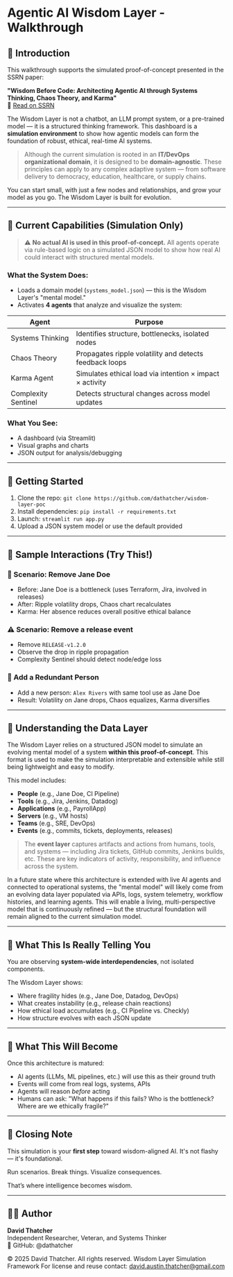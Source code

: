 
# Agentic AI Wisdom Layer - Walkthrough

## 🧠 Introduction

This walkthrough supports the simulated proof-of-concept presented in the SSRN paper:

**"Wisdom Before Code: Architecting Agentic AI through Systems Thinking, Chaos Theory, and Karma"**  
📄 [Read on SSRN](https://papers.ssrn.com/sol3/papers.cfm?abstract_id=5224492)

The Wisdom Layer is not a chatbot, an LLM prompt system, or a pre-trained model — it is a structured thinking framework. This dashboard is a **simulation environment** to show how agentic models can form the foundation of robust, ethical, real-time AI systems.

> Although the current simulation is rooted in an **IT/DevOps organizational domain**, it is designed to be **domain-agnostic**. These principles can apply to any complex adaptive system — from software delivery to democracy, education, healthcare, or supply chains.

You can start small, with just a few nodes and relationships, and grow your model as you go. The Wisdom Layer is built for evolution.

---

## 🚦 Current Capabilities (Simulation Only)

> ⚠️ **No actual AI is used in this proof-of-concept.** All agents operate via rule-based logic on a simulated JSON model to show how real AI could interact with structured mental models.

### What the System Does:
- Loads a domain model (`systems_model.json`) — this is the Wisdom Layer's "mental model."
- Activates **4 agents** that analyze and visualize the system:
  
| Agent | Purpose |
|-------|---------|
| Systems Thinking | Identifies structure, bottlenecks, isolated nodes |
| Chaos Theory     | Propagates ripple volatility and detects feedback loops |
| Karma Agent      | Simulates ethical load via intention × impact × activity |
| Complexity Sentinel | Detects structural changes across model updates |

### What You See:
- A dashboard (via Streamlit)
- Visual graphs and charts
- JSON output for analysis/debugging

---

## 📂 Getting Started

1. Clone the repo: `git clone https://github.com/dathatcher/wisdom-layer-poc`
2. Install dependencies: `pip install -r requirements.txt`
3. Launch: `streamlit run app.py`
4. Upload a JSON system model or use the default provided

---

## 🧪 Sample Interactions (Try This!)

### 🔁 Scenario: Remove Jane Doe
- Before: Jane Doe is a bottleneck (uses Terraform, Jira, involved in releases)
- After: Ripple volatility drops, Chaos chart recalculates
- Karma: Her absence reduces overall positive ethical balance

### ⚠ Scenario: Remove a release event
- Remove `RELEASE-v1.2.0`
- Observe the drop in ripple propagation
- Complexity Sentinel should detect node/edge loss

### 🧠 Add a Redundant Person
- Add a new person: `Alex Rivers` with same tool use as Jane Doe
- Result: Volatility on Jane drops, Chaos equalizes, Karma diversifies

---

## 🧠 Understanding the Data Layer

The Wisdom Layer relies on a structured JSON model to simulate an evolving mental model of a system **within this proof-of-concept**. This format is used to make the simulation interpretable and extensible while still being lightweight and easy to modify.

This model includes:

- **People** (e.g., Jane Doe, CI Pipeline)
- **Tools** (e.g., Jira, Jenkins, Datadog)
- **Applications** (e.g., PayrollApp)
- **Servers** (e.g., VM hosts)
- **Teams** (e.g., SRE, DevOps)
- **Events** (e.g., commits, tickets, deployments, releases)

> The **event layer** captures artifacts and actions from humans, tools, and systems — including Jira tickets, GitHub commits, Jenkins builds, etc. These are key indicators of activity, responsibility, and influence across the system.

In a future state where this architecture is extended with live AI agents and connected to operational systems, the "mental model" will likely come from an evolving data layer populated via APIs, logs, system telemetry, workflow histories, and learning agents. This will enable a living, multi-perspective model that is continuously refined — but the structural foundation will remain aligned to the current simulation model.


---

## 🤔 What This Is Really Telling You

You are observing **system-wide interdependencies**, not isolated components.

The Wisdom Layer shows:
- Where fragility hides (e.g., Jane Doe, Datadog, DevOps)
- What creates instability (e.g., release chain reactions)
- How ethical load accumulates (e.g., CI Pipeline vs. Checkly)
- How structure evolves with each JSON update

---

## 🤖 What This Will Become

Once this architecture is matured:
- AI agents (LLMs, ML pipelines, etc.) will use this as their ground truth
- Events will come from real logs, systems, APIs
- Agents will reason *before* acting
- Humans can ask: "What happens if this fails? Who is the bottleneck? Where are we ethically fragile?"

---

## 📌 Closing Note

This simulation is your **first step** toward wisdom-aligned AI. It's not flashy — it's foundational.

Run scenarios. Break things. Visualize consequences.

That’s where intelligence becomes wisdom.

---

## 🧑‍💻 Author

**David Thatcher**  
Independent Researcher, Veteran, and Systems Thinker  
🔗 GitHub: @dathatcher

 © 2025 David Thatcher. All rights reserved.
 Wisdom Layer Simulation Framework
 For license and reuse contact: david.austin.thatcher@gmail.com